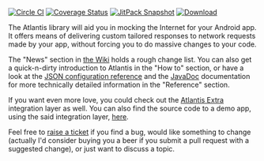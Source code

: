 [![Circle CI](https://circleci.com/gh/echsylon/atlantis/tree/master.svg?style=shield)](https://circleci.com/gh/echsylon/atlantis/tree/master) [![Coverage Status](https://coveralls.io/repos/github/echsylon/atlantis/badge.svg)](https://coveralls.io/github/echsylon/atlantis) [![JitPack Snapshot](https://jitpack.io/v/echsylon/atlantis.svg)](https://jitpack.io/#echsylon/atlantis) [![Download](https://api.bintray.com/packages/echsylon/maven/atlantis/images/download.svg)](https://bintray.com/echsylon/maven/atlantis/_latestVersion)

The Atlantis library will aid you in mocking the Internet for your Android app. It offers means of delivering custom tailored responses to network requests made by your app, without forcing you to do massive changes to your code.

The "News" section in [the Wiki](https://github.com/echsylon/atlantis/wiki) holds a rough change list. You can also get a quick-n-dirty introduction to Atlantis in the "How to" section, or have a look at the [JSON configuration reference](https://github.com/echsylon/atlantis/wiki/JSON-Configuration-File) and the [JavaDoc](http://echsylon.github.io/atlantis/javadoc/index.html) documentation for more technically detailed information in the "Reference" section.

If you want even more love, you could check out the [Atlantis Extra](https://github.com/echsylon/atlantis-extra/wiki) integration layer as well. You can also find the source code to a demo app, using the said integration layer, [here](https://github.com/echsylon/atlantis-demo).

Feel free to [raise a ticket](https://github.com/echsylon/atlantis/issues) if you find a bug, would like something to change (actually I'd consider buying you a beer if you submit a pull request with a suggested change), or just want to discuss a topic.
